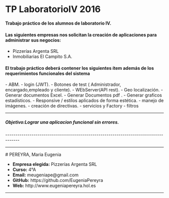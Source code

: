 TP LaboratorioIV 2016
========================================


**Trabajo práctico  de los alumnos de laboratorio IV.**

<h4>Las siguientes empresas nos solicitan la creación de aplicaciones para administrar sus negocios:</h4>

  - Pizzerías Argenta SRL
  - Inmobiliarias El Campito  S.A.


<h4>El trabajo práctico deberá contener los siguientes ítem además de los requerimientos funcionales del sistema</h4>
 - ABM.
 - login (JWT).
 - Botones de test ( Administrador, encargado,empleado y cliente).
 - WEbServer(API rest).
 - Geo localización.
 - Generar documentos Excel.
 - Generar Documentos pdf .
 - Generar graficos estadísticos.
 - Responsive / estilos aplicados de forma estética.
 - manejo de imágenes.
 - creación de directivas.
 - servicios y Factory
 - filtros



-------------------------------------------------------------------------------------
<h5>Objetivo:Lograr una aplicacion funcional sin errores.</h5>
-------------------------------------------------------------------------------------


<hr/>
# PEREYRA, Maria Eugenia

<ul>
<li><strong>Empresa elegida:</strong>	Pizzerías Argenta SRL</li>
<li><strong>Curso:</strong>				4°A</li>
<li><strong>Email:</strong>				meugeniape@gmail.com</li>
<li><strong>GitHub:</strong>				https://github.com/EugeniaPereyra</li>
<li><strong>Web:</strong>				http://www.eugeniapereyra.hol.es</li>
</ul>

---------------------------------------------------------------------------------













